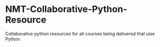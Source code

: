 # NMT-Collaborative-Python-Resource
Collaborative python resources for all courses being delivered that uise Python
